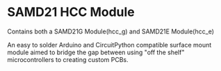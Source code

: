 # SAMD21 HCC Module
Contains both a SAMD21G Module(hcc_g) and SAMD21E Module(hcc_e)

An easy to solder Arduino and CircuitPython compatible surface mount module aimed to bridge the gap between using "off the shelf" microcontrollers to creating custom PCBs. 

